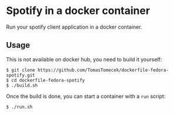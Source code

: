 # Spotify in a docker container

Run your spotify client application in a docker container.


## Usage

This is not available on docker hub, you need to build it yourself:

```shell
$ git clone https://github.com/TomasTomecek/dockerfile-fedora-spotify.git
$ cd dockerfile-fedora-spotify
$ ./build.sh
```

Once the build is done, you can start a container with a `run` script:

```shell
$ ./run.sh
```
